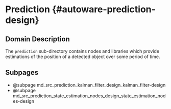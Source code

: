 Prediction {#autoware-prediction-design}
==========

## Domain Description

The `prediction` sub-directory contains nodes and libraries which provide estimations of the position of a detected object over some period of time.

## Subpages

- @subpage md_src_prediction_kalman_filter_design_kalman_filter-design
- @subpage md_src_prediction_state_estimation_nodes_design_state_estimation_nodes-design

